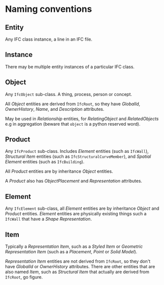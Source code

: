# Naming conventions

## Entity

Any IFC class instance, a line in an IFC file.

## Instance

There may be multiple entity instances of a particular IFC class.

## Object

Any `IfcObject` sub-class. A thing, process, person or concept.

All *Object* entities are derived from `IfcRoot`, so they have
*GlobalId*, *OwnerHistory*, *Name*, and *Description* attributes.

May be used in *Relationship* entities, for *RelatingObject* and
*RelatedObjects* e.g in aggregation (beware that `object` is a python
reserved word).

## Product

Any `IfcProduct` sub-class. Includes *Element* entities (such as
`IfcWall`), *Structural Item* entities (such as
`IfcStructuralCurveMember`), and *Spatial Element* entities (such as
`IfcBuilding`).

All *Product* entities are by inheritance *Object* entities.

A *Product* also has *ObjectPlacement* and *Representation* attributes.

## Element

Any `IfcElement` sub-class, all *Element* entities are by inheritance
*Object* and *Product* entities. *Element* entities are physically
existing things such a `IfcWall` that have a *Shape Representation*.

## Item

Typically a *Representation Item*, such as a *Styled Item* or *Geometric
Representation Item* (such as a *Placement*, *Point* or *Solid Model*).

*Representation Item* entities are not derived from `IfcRoot`, so they
don't have *GlobalId* or *OwnerHistory* attributes. There are other
entities that are also named *Item*, such as *Structural Item* that
actually are derived from `IfcRoot`, go figure.
